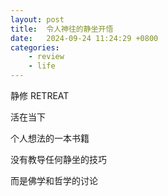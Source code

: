 ```yaml
---
layout: post
title:  令人神往的静坐开悟
date:   2024-09-24 11:24:29 +0800
categories: 
    - review 
    - life
---
```


静修 RETREAT

活在当下

个人想法的一本书籍

没有教导任何静坐的技巧

而是佛学和哲学的讨论